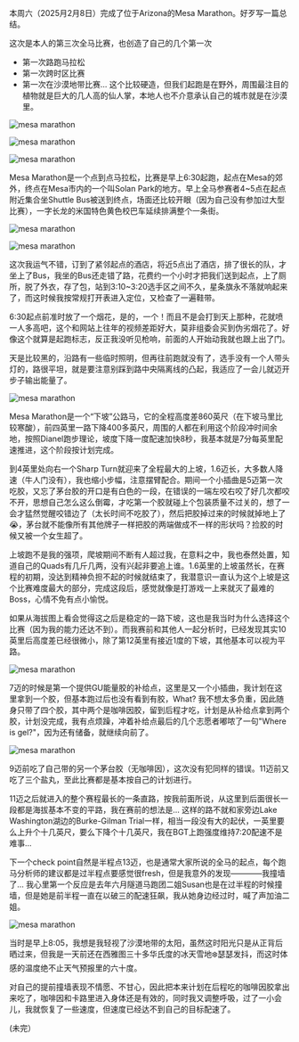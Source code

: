 
本周六（2025月2月8日）完成了位于Arizona的Mesa Marathon。好歹写一篇总结。

这次是本人的第三次全马比赛，也创造了自己的几个第一次
- 第一次路跑马拉松
- 第一次跨时区比赛
- 第一次在沙漠地带比赛... 这个比较硬造，但我们起跑是在野外，周围最注目的植物就是巨大的几人高的仙人掌，本地人也不介意承认自己的城市就是在沙漠里。

![mesa marathon](/img/2025-02-08-mesa-marathon/IMG_0087.jpg)

![mesa marathon](/img/2025-02-08-mesa-marathon/IMG_0089.jpg)

![mesa marathon](/img/2025-02-08-mesa-marathon/IMG_0068.jpg)

Mesa Marathon是一个点到点马拉松，比赛是早上6:30起跑，起点在Mesa的郊外，终点在Mesa市内的一个叫Solan Park的地方。早上全马参赛者4~5点在起点附近集合坐Shuttle Bus被送到终点，场面还比较开眼（因为自己没有参加过大型比赛），一字长龙的米国特色黄色校巴车延续排满整个一条街。

![mesa marathon](/img/2025-02-08-mesa-marathon/IMG_0094.jpg)

![mesa marathon](/img/2025-02-08-mesa-marathon/IMG_0096.jpg)

这次我运气不错，订到了紧邻起点的酒店，将近5点出了酒店，排了很长的队，才坐上了Bus，我坐的Bus还走错了路，花费约一个小时才把我们送到起点，上了厕所，脱了外衣，存了包，站到3:10~3:20选手区之间不久，星条旗永不落就响起来了，而这时候我按常规打开表进入定位，又检查了一遍鞋带。

6:30起点前准时放了一个烟花，是的，一个！而且不是会打到天上那种，花就喷一人多高吧，这个和网站上往年的视频差距好大，莫非组委会买到伪劣烟花了。好像这个就算是起跑标志，反正我没听见枪响，前面的人开始动我就也跟上出了门。

天是比较黑的，沿路有一些临时照明，但再往前跑就没有了，选手没有一个人带头灯的，路很平坦，就是要注意别踩到路中央隔离线的凸起，我适应了一会儿就迈开步子输出能量了。

![mesa marathon](/img/2025-02-08-mesa-marathon/mesa-1.jpg)

Mesa Marathon是一个“下坡”公路马，它的全程高度差860英尺（在下坡马里比较寒酸），前四英里一路下降400多英尺，周围的人都在利用这个阶段冲时间余地，按照Dianel跑步理论，坡度下降一度配速加快8秒，我基本就是7分每英里配速推进，这个阶段按计划完成。

到4英里处向右一个Sharp Turn就迎来了全程最大的上坡，1.6迈长，大多数人降速（牛人门没有），我也缩小步幅，注意摆臂配合。期间一个小插曲是5迈第一次吃胶，又忘了茅台胶的开口是有白色的一段，在错误的一端左咬右咬了好几次都咬不开，思想自己怎么这么倒霉，才吃第一个胶就碰上个包装质量不过关的，想了一会才猛然觉醒咬错边了（太长时间不吃胶了），然后把胶掉过来的时候就掉地上了😭，茅台就不能像所有其他牌子一样把胶的两端做成不一样的形状吗？捡胶的时候又被一个女生超了。

上坡跑不是我的强项，爬坡期间不断有人超过我，在意料之中，我也泰然处置，知道自己的Quads有几斤几两，没有兴起非要追上谁。1.6英里的上坡虽然长，在赛程的初期，没达到精神负担不起的时候就结束了，我潜意识一直认为这个上坡是这个比赛难度最大的部分，完成这段后，感觉就像是打游戏一上来就灭了最难的Boss，心情不免有点小愉悦。

如果从海拔图上看会觉得这之后是稳定的一路下坡，这也是我当时为什么选择这个比赛（因为我的能力还达不到）。而我赛前和其他人一起分析时，已经发现其实10英里后高度差已经很微小，除了第12英里有接近1度的下坡，其他基本可以视为平路。

![mesa marathon](/img/2025-02-08-mesa-marathon/elevation.png)

7迈的时候是第一个提供GU能量胶的补给点，这里是又一个小插曲，我计划在这里拿到一个胶，但基本跑过后也没有看到有胶，What? 我不想太多负重，因此随身只带了四个胶，其中两个是咖啡因胶，留到后程才吃，计划是从补给点拿到两个胶，计划没完成，我有点烦躁，冲着补给点最后的几个志愿者嘟哝了一句"Where is gel?"，因为还有储备，就继续向前了。

![mesa marathon](/img/2025-02-08-mesa-marathon/image_8.jpg)

9迈前吃了自己带的另一个茅台胶（无咖啡因），这次没有犯同样的错误。11迈前又吃了三个盐丸，至此比赛都是基本按自己的计划进行。

11迈之后就进入的整个赛程最长的一条直路，按我前面所说，从这里到后面很长一段都是海拔基本不变的平路，我在赛前的想法是... 这样的路不就和家旁边Lake Washington湖边的Burke-Gilman Trial一样，相当一段没有大的起伏，一英里要么上升个十几英尺，要么下降个十几英尺，我在BGT上跑强度维持7:20配速不是难事... 

下一个check point自然是半程点13迈，也是通常大家所说的全马的起点，每个跑马分析师的建议都是过半程点要感觉很fresh，但是我意外的发现————我撞墙了... 我心里第一个反应是去年六月隧道马跑团二姐Susan也是在过半程的时候撞墙，但是她是前半程一直在以破三的配速狂飙，我从她身边经过时，喊了声加油二姐。

![mesa marathon](/img/2025-02-08-mesa-marathon/image_19.jpg)

当时是早上8:05，我想是我轻视了沙漠地带的太阳，虽然这时阳光只是从正背后晒过来，但我是一天前还在西雅图三十多华氏度的冰天雪地❄️瑟瑟发抖，而这时体感的温度绝不止天气预报里的六十度。

对自己的提前撞墙表现不情愿、不甘心，因此把本来计划在后程吃的咖啡因胶拿出来吃了，咖啡因和卡路里进入身体还是有效的，同时我又调整呼吸，过了一小会儿，我就恢复了一些速度，但速度已经达不到自己的目标配速了。

(未完）
